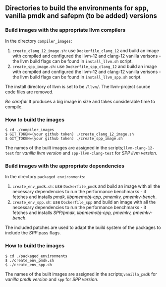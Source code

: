 ## Directories to build the environments for spp, vanilla pmdk and safepm (to be added) versions

### Build images with the appropriate llvm compilers
In the directory `compiler_images`:
1. `create_clang_12_image.sh`: use `Dockerfile_clang_12` and build an image with compiled and configured the llvm-12 and clang-12 vanilla verisons - the llvm build flags can be found in `install_llvm.sh` script.
2. `create_spp_image.sh`: use `Dockerfile_spp_clang_12` and build an image with compiled and configured the llvm-12 and clang-12 vanilla verisons - the llvm build flags can be found in `install_llvm_spp.sh` script.

The install directory of llvm is set to be `/llvm/`.
The llvm-project source code files are removed.

*Be careful!* It produces a big image in size and takes considerable time to compile.

### How to build the images
```
$ cd ./compiler_images
$ GIT_TOKEN=(your github token) ./create_clang_12_image.sh
$ GIT_TOKEN=(your github token) ./create_spp_image.sh
```
The names of the built images are assigned in the scripts;`llvm-clang-12-test` for *vanilla llvm version* and `spp-llvm-clang-test` for *SPP llvm version*.

### Build images with the appropriate dependencies
In the directory `packaged_environments`:
1. `create_env_pmdk.sh`: use `Dockerfile_pmdk` and build an image with all the necessary dependencies to run the performance benchmarks - it fetches and installs *pmdk, libpmemobj-cpp, pmemkv, pmemkv-bench*.
2. `create_env_spp.sh`: use `Dockerfile_spp` and build an image with all the necessary dependencies to run the performance benchmarks - it fetches and installs *SPP/pmdk, libpmemobj-cpp, pmemkv, pmemkv-bench*.

The included patches are used to adapt the build system of the packages to include the *SPP* pass flags.

### How to build the images
```
$ cd ./packaged_environments
$ ./create_env_pmdk.sh
$ ./create_env_spp.sh
```
The names of the built images are assigned in the scripts;`vanilla_pmdk` for *vanilla pmdk version* and `spp` for *SPP version*.